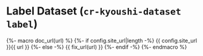 # Label Dataset (`cr-kyoushi-dataset label`)

{%- macro doc_url(url) %}
{%- if config.site_url|length -%}
{{ config.site_url }}{{ url }}
{%- else -%}
{{ fix_url(url) }}
{%- endif -%}
{%- endmacro %}
